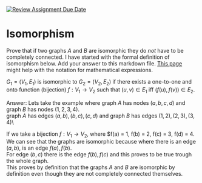 [![Review Assignment Due Date](https://classroom.github.com/assets/deadline-readme-button-24ddc0f5d75046c5622901739e7c5dd533143b0c8e959d652212380cedb1ea36.svg)](https://classroom.github.com/a/QM7QGF1q)
# Isomorphism

Prove that if two graphs $A$ and $B$ are isomorphic they do *not* have to
be completely connected. I have started with the formal definition of
isomorphism below. Add your answer to this markdown file. [This
page](https://docs.github.com/en/get-started/writing-on-github/working-with-advanced-formatting/writing-mathematical-expressions)
might help with the notation for mathematical expressions.

$G_1=(V_1 , E_1)$ is isomorphic to $G_2 = (V_2, E_2)$ if there exists a
one-to-one and onto function (bijection) $f: V_1 \rightarrow V_2$ such that $(u,v)
\in E_1$ iff $(f(u),f(v)) \in E_2$.

Answer: 
Lets take the example where graph $A$ has nodes $(a, b, c, d)$ and graph $B$ has nodes $(1, 2, 3, 4)$.\
graph $A$ has edges $(a,b), (b,c), (c,d)$ and graph $B$ has edges $(1, 2), (2, 3), (3, 4)$\ 

If we take a bijection $f: V_1 \rightarrow V_2$, where $f(a) = 1, f(b) = 2, f(c) = 3, f(d) = 4.
We can see that the graphs are isomorphic because where there is an edge $(a, b)$, is an edge $f(a), f(b)$.\
For edge $(b, c)$ there is the edge $f(b), f(c)$ and this proves to be true trough the whole graph.\
This proves by definition that the graphs $A$ and $B$ are isomorphic by definition even though they are not completely connected themselves. 
